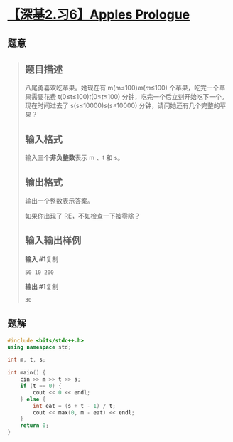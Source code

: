 #  [【深基2.习6】Apples Prologue](https://www.luogu.com.cn/problem/P5709)

## 题意

>   ## 题目描述
>
>   八尾勇喜欢吃苹果。她现在有 m(m≤100)*m*(*m*≤100) 个苹果，吃完一个苹果需要花费 t(0≤t≤100)*t*(0≤*t*≤100) 分钟，吃完一个后立刻开始吃下一个。现在时间过去了 s(s≤10000)*s*(*s*≤10000) 分钟，请问她还有几个完整的苹果？
>
>   ## 输入格式
>
>   输入三个**非负整数**表示 m 、t 和 s。
>
>   ## 输出格式
>
>   输出一个整数表示答案。
>
>   如果你出现了 RE，不如检查一下被零除？
>
>   ## 输入输出样例
>
>   **输入 #1**复制
>
>   ```
>   50 10 200
>   ```
>
>   **输出 #1**复制
>
>   ```
>   30
>   ```

## 题解



```c++
#include <bits/stdc++.h>
using namespace std;

int m, t, s;

int main() {
    cin >> m >> t >> s;
    if (t == 0) {
        cout << 0 << endl;
    } else {
        int eat = (s + t - 1) / t;
        cout << max(0, m - eat) << endl;
    }
    return 0;
}
```



```python3

```

